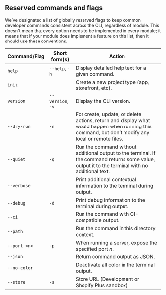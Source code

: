 ## Reserved commands and flags

We’ve designated a list of globally reserved flags to keep common developer commands consistent across the CLI, regardless of module. This doesn't mean that every option needs to be implemented in every module; it means that if your module does implement a feature on this list, then it should use these conventions.

Command/Flag    | Short form(s)     | Action
---             | ---               | ---
`help`          | `--help`, `-h`    | Display detailed help text for a given command.
`init`          |                   | Create a new project type (app, storefront, etc).
`version`       | `--version`, `-v` | Display the CLI version.
`--dry-run`     | `-n`              | For create, update, or delete actions, return and display what would happen when running this command, but don’t modify any local or remote files.
`--quiet`       | `-q`              | Run the command without additional output to the terminal. If the command returns some value, output it to the terminal with no additional text.
`--verbose`     |                   | Print additional contextual information to the terminal during output.
`--debug`       | `-d`              | Print debug information to the terminal during output.
`--ci`          |                   | Run the command with CI-compatible output.
`--path`        |                   | Run the command in this directory context.
`--port <n>`    | `-p`              | When running a server, expose the specified port _n_.
`--json`        |                   | Return command output as JSON.
`--no-color`    |                   | Deactivate all color in the terminal output.
`--store`       | `-s`              | Store URL (Development or Shopify Plus sandbox)
